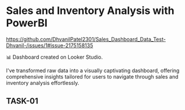 # Sales and Inventory Analysis with PowerBI

https://github.com/DhvanilPatel2301/Sales_Dashboard_Data_Test-Dhvanil-/issues/1#issue-2175158135

📊 Dashboard created on Looker Studio.

I've transformed raw data into a visually captivating dashboard, offering comprehensive insights tailored for users to navigate through sales and inventory analysis effortlessly.

## TASK-01 

